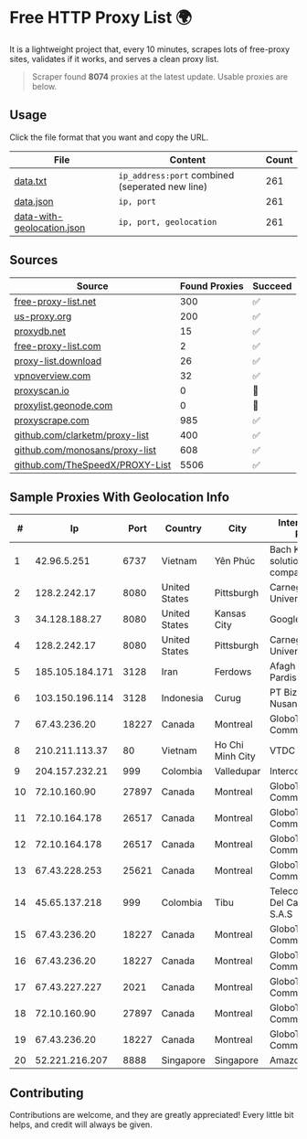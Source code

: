 
# Free HTTP Proxy List 🌍

It is a lightweight project that, every 10 minutes, scrapes lots of free-proxy sites, validates if it works, and serves a clean proxy list.


> Scraper found **8074** proxies at the latest update. Usable proxies are below.

## Usage

Click the file format that you want and copy the URL.


|File|Content|Count|
|----|-------|-----|
|[data.txt](https://raw.githubusercontent.com/themiralay/Proxy-List-World/master/data.txt)|`ip_address:port` combined (seperated new line)|261|
|[data.json](https://raw.githubusercontent.com/themiralay/Proxy-List-World/master/data.json)|`ip, port`|261|
|[data-with-geolocation.json](https://raw.githubusercontent.com/themiralay/Proxy-List-World/master/data-with-geolocation.json)|`ip, port, geolocation`|261|

## Sources

|Source|Found Proxies|Succeed|
|------|-------------|-------|
|[free-proxy-list.net](https://free-proxy-list.net)|300|✅|
|[us-proxy.org](https://www.us-proxy.org)|200|✅|
|[proxydb.net](http://proxydb.net)|15|✅|
|[free-proxy-list.com](https://free-proxy-list.com/?page=&port=&type%5B%5D=http&type%5B%5D=https&up_time=0&search=Search)|2|✅|
|[proxy-list.download](https://www.proxy-list.download/HTTP)|26|✅|
|[vpnoverview.com](https://vpnoverview.com/privacy/anonymous-browsing/free-proxy-servers)|32|✅|
|[proxyscan.io](https://www.proxyscan.io)|0|🚫|
|[proxylist.geonode.com](https://proxylist.geonode.com/api/proxy-list?limit=300&page=1&sort_by=lastChecked&sort_type=desc&protocols=http,https)|0|🚫|
|[proxyscrape.com](https://api.proxyscrape.com/v2/?request=displayproxies&protocol=http&timeout=10000&country=all&ssl=all&anonymity=all)|985|✅|
|[github.com/clarketm/proxy-list](https://raw.githubusercontent.com/clarketm/proxy-list/master/proxy-list-raw.txt)|400|✅|
|[github.com/monosans/proxy-list](https://raw.githubusercontent.com/monosans/proxy-list/main/proxies/http.txt)|608|✅|
|[github.com/TheSpeedX/PROXY-List](https://raw.githubusercontent.com/TheSpeedX/PROXY-List/master/http.txt)|5506|✅|


## Sample Proxies With Geolocation Info

|#|Ip|Port|Country|City|Internet Service Provider|
|-|--|----|-------|----|-------------------------|
|1|42.96.5.251|6737|Vietnam|Yên Phúc|Bach Kim Network solutions Join stock company|
|2|128.2.242.17|8080|United States|Pittsburgh|Carnegie Mellon University|
|3|34.128.188.27|8080|United States|Kansas City|Google LLC|
|4|128.2.242.17|8080|United States|Pittsburgh|Carnegie Mellon University|
|5|185.105.184.171|3128|Iran|Ferdows|Afagh Andish Dadeh Pardis Co. Ltd|
|6|103.150.196.114|3128|Indonesia|Curug|PT Biznet Gio Nusantara|
|7|67.43.236.20|18227|Canada|Montreal|GloboTech Communications|
|8|210.211.113.37|80|Vietnam|Ho Chi Minh City|VTDC|
|9|204.157.232.21|999|Colombia|Valledupar|Intercol Colombia|
|10|72.10.160.90|27897|Canada|Montreal|GloboTech Communications|
|11|72.10.164.178|26517|Canada|Montreal|GloboTech Communications|
|12|72.10.164.178|26517|Canada|Montreal|GloboTech Communications|
|13|67.43.228.253|25621|Canada|Montreal|GloboTech Communications|
|14|45.65.137.218|999|Colombia|Tibu|Telecomunicaciones Del Catatumbo S.A.S|
|15|67.43.236.20|18227|Canada|Montreal|GloboTech Communications|
|16|67.43.236.20|18227|Canada|Montreal|GloboTech Communications|
|17|67.43.227.227|2021|Canada|Montreal|GloboTech Communications|
|18|72.10.160.90|27897|Canada|Montreal|GloboTech Communications|
|19|67.43.236.20|18227|Canada|Montreal|GloboTech Communications|
|20|52.221.216.207|8888|Singapore|Singapore|Amazon.com, Inc.|



## Contributing

Contributions are welcome, and they are greatly appreciated! Every
little bit helps, and credit will always be given.

